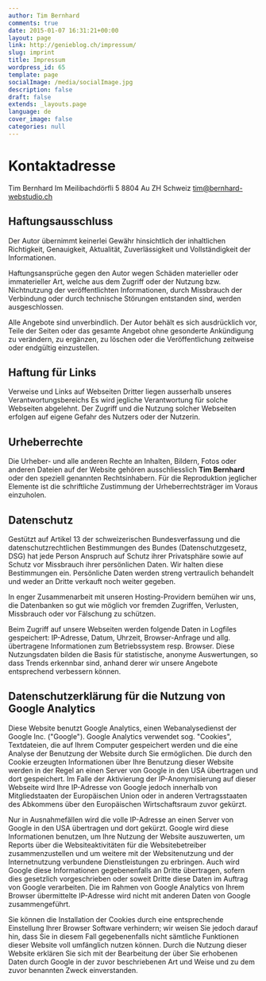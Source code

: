 ```yaml
---
author: Tim Bernhard
comments: true
date: 2015-01-07 16:31:21+00:00
layout: page
link: http://genieblog.ch/impressum/
slug: imprint
title: Impressum
wordpress_id: 65
template: page
socialImage: /media/socialImage.jpg
description: false
draft: false
extends: _layouts.page
language: de
cover_image: false
categories: null
---
```


# Kontaktadresse

Tim Bernhard
Im Meilibachdörfli 5
8804 Au ZH
Schweiz
[tim@bernhard-webstudio.ch](mailto:tim@bernhard-webstudio.ch)

## Haftungsausschluss

Der Autor übernimmt keinerlei Gewähr hinsichtlich der  inhaltlichen Richtigkeit, Genauigkeit, Aktualität, Zuverlässigkeit und  Vollständigkeit der Informationen.

Haftungsansprüche gegen den Autor wegen Schäden materieller  oder immaterieller Art, welche aus dem Zugriff oder der Nutzung bzw.  Nichtnutzung der veröffentlichten Informationen, durch Missbrauch der  Verbindung oder durch technische Störungen entstanden sind, werden  ausgeschlossen.

Alle  Angebote sind unverbindlich. Der Autor behält es sich ausdrücklich vor, Teile  der Seiten oder das gesamte Angebot ohne gesonderte Ankündigung zu verändern,  zu ergänzen, zu löschen oder die Veröffentlichung zeitweise oder endgültig  einzustellen.

## Haftung für Links

Verweise und Links auf Webseiten  Dritter liegen ausserhalb unseres Verantwortungsbereichs Es wird jegliche Verantwortung für solche Webseiten  abgelehnt.  Der Zugriff und die Nutzung solcher Webseiten erfolgen  auf eigene Gefahr des Nutzers oder der Nutzerin. 

## Urheberrechte

Die Urheber- und alle anderen Rechte an Inhalten, Bildern, Fotos oder anderen Dateien auf der Website gehören ausschliesslich **Tim Bernhard** oder den speziell genannten  Rechtsinhabern. Für die Reproduktion jeglicher Elemente ist die schriftliche Zustimmung der Urheberrechtsträger im Voraus einzuholen.

## Datenschutz

Gestützt auf Artikel 13 der schweizerischen Bundesverfassung  und die datenschutzrechtlichen Bestimmungen des Bundes (Datenschutzgesetz, DSG)  hat jede Person Anspruch auf Schutz ihrer Privatsphäre sowie auf Schutz vor  Missbrauch ihrer persönlichen Daten. Wir halten diese Bestimmungen ein.  Persönliche Daten werden streng vertraulich behandelt und weder an Dritte  verkauft noch weiter gegeben.

In enger Zusammenarbeit mit unseren Hosting-Providern  bemühen wir uns, die Datenbanken so gut wie möglich vor fremden Zugriffen, Verlusten,  Missbrauch oder vor Fälschung zu schützen.

Beim Zugriff auf unsere Webseiten werden folgende Daten in  Logfiles gespeichert: IP-Adresse, Datum, Uhrzeit, Browser-Anfrage und allg.  übertragene Informationen zum Betriebssystem resp. Browser. Diese Nutzungsdaten  bilden die Basis für statistische, anonyme Auswertungen, so dass Trends  erkennbar sind, anhand derer wir unsere Angebote entsprechend verbessern  können. 

## Datenschutzerklärung für die Nutzung von Google Analytics

Diese Website benutzt Google Analytics, einen Webanalysedienst der  Google Inc. ("Google"). Google Analytics verwendet sog.  "Cookies", Textdateien, die auf Ihrem Computer gespeichert werden und  die eine Analyse der Benutzung der Website durch Sie ermöglichen. Die durch den  Cookie erzeugten Informationen über Ihre Benutzung dieser Website werden in der  Regel an einen Server von Google in den USA übertragen und dort gespeichert. Im  Falle der Aktivierung der IP-Anonymisierung auf dieser Webseite wird Ihre  IP-Adresse von Google jedoch innerhalb von Mitgliedstaaten der Europäischen  Union oder in anderen Vertragsstaaten des Abkommens über den Europäischen Wirtschaftsraum  zuvor gekürzt. 

Nur in Ausnahmefällen wird die volle IP-Adresse an einen Server von  Google in den USA übertragen und dort gekürzt. Google wird diese  Informationen benutzen, um Ihre Nutzung der Website auszuwerten, um Reports  über die Websiteaktivitäten für die Websitebetreiber zusammenzustellen und um  weitere mit der Websitenutzung und der Internetnutzung verbundene  Dienstleistungen zu erbringen. Auch wird Google diese Informationen  gegebenenfalls an Dritte übertragen, sofern dies gesetzlich vorgeschrieben oder  soweit Dritte diese Daten im Auftrag von Google verarbeiten. Die im  Rahmen von Google Analytics von Ihrem Browser übermittelte IP-Adresse wird  nicht mit anderen Daten von Google zusammengeführt. 

Sie können die Installation der Cookies durch eine  entsprechende Einstellung Ihrer Browser Software verhindern; wir weisen Sie  jedoch darauf hin, dass Sie in diesem Fall gegebenenfalls nicht sämtliche  Funktionen dieser Website voll umfänglich nutzen können. Durch  die Nutzung dieser Website erklären Sie sich mit der Bearbeitung der über Sie  erhobenen Daten durch Google in der zuvor beschriebenen Art und Weise und zu  dem zuvor benannten Zweck einverstanden.

